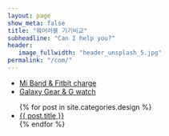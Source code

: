 ```yaml
---
layout: page
show_meta: false
title: "웨어러블 기기비교"
subheadline: "Can I help you?"
header:
   image_fullwidth: "header_unsplash_5.jpg"
permalink: "/com/"
---
```



- [Mi Band & Fitbit charge](https://tjgmltmd.github.io//com/mivsfi/)
- [Galaxy Gear & G watch](https://tjgmltmd.github.io//com/gavsgw/)

<ul>
    {% for post in site.categories.design %}
    <li><a href="{{ site.url }}{{ post.url }}">{{ post.title }}</a></li>
    {% endfor %}
</ul>
